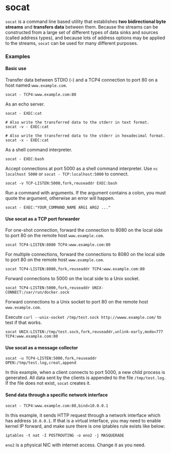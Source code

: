# socat

`socat` is a command line based utility that establishes **two bidirectional byte streams**
and **transfers data** between them. Because the streams can be constructed from a large
set of different types of data sinks and sources (called address types), and because lots
of address options may be applied to the streams, `socat` can be used for many different
purposes.

### Examples

#### Basic use

Transfer data between STDIO (-) and a TCP4 connection to port 80 on a host named
`www.example.com`.

```
socat - TCP4:www.example.com:80
```

As an echo server.

```
socat - EXEC:cat

# Also write the transferred data to the stderr in text format.
socat -v - EXEC:cat

# Also write the transferred data to the stderr in hexadecimal format.
socat -x - EXEC:cat
```

As a shell command interpreter.

```
socat - EXEC:bash

```

Accept connections at port 5000 as a shell command interpreter. Use `nc localhost 5000`
or `socat - TCP:localhost:5000` to connect.

```
socat -v TCP-LISTEN:5000,fork,reuseaddr EXEC:bash
```

Run a command with arguments. If the argument contains a colon, you must quote
the argument, otherwise an error will happen.

```
socat - EXEC:"YOUR_COMMAND_NAME ARG1 ARG2 ..."
```

#### Use socat as a TCP port forwarder

For one-shot connection, forward the connection to 8080 on the local side to
port 80 on the remote host `www.example.com`.

```
socat TCP4-LISTEN:8080 TCP4:www.example.com:80
```

For multiple connections, forward the connections to 8080 on the local side to
port 80 on the remote host `www.example.com`.

```
socat TCP4-LISTEN:8080,fork,reuseaddr TCP4:www.example.com:80
```

Forward connections to 5000 on the local side to a Unix socket.

```
socat TCP4-LISTEN:5000,fork,reuseaddr UNIX-CONNECT:/var/run/docker.sock
```

Forward connections to a Unix socket to port 80 on the remote host
`www.example.com`.

Execute `curl --unix-socket /tmp/test.sock http://wwww.example.com/` to test if
that works.

```
socat UNIX-LISTEN:/tmp/test.sock,fork,reuseaddr,unlink-early,mode=777 TCP4:www.example.com:80
```

#### Use socat as a message collector

```
socat -u TCP4-LISTEN:5000,fork,reuseaddr OPEN:/tmp/test.log,creat,append
```

In this example, when a client connects to port 5000, a new child process is
generated. All data sent by the clients is appended to the file `/tmp/test.log`.
If the file does not exist, `socat` creates it.

#### Send data through a specific network interface

```
socat - TCP4:www.example.com:80,bind=10.0.0.1
```

In this example, it sends HTTP request through a network interface which has
address `10.0.0.1`. If that is a virtual interface, you may need to enable
kernel IP forward, and make sure there is one iptables rule exists like below:

```
iptables -t nat -I POSTROUTING -o eno2 -j MASQUERADE
```

`eno2` is a physical NIC with internet access. Change it as you need.
